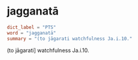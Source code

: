 # jagganatā

``` toml
dict_label = "PTS"
word = "jagganatā"
summary = "(to jāgarati watchfulness Ja.i.10."
```

(to jāgarati] watchfulness Ja.i.10.


